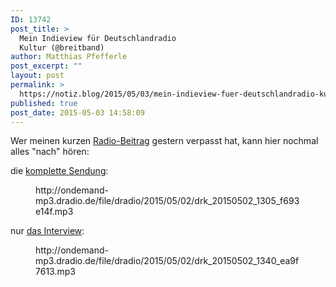 ```yaml
---
ID: 13742
post_title: >
  Mein Indieview für Deutschlandradio
  Kultur (@breitband)
author: Matthias Pfefferle
post_excerpt: ""
layout: post
permalink: >
  https://notiz.blog/2015/05/03/mein-indieview-fuer-deutschlandradio-kultur-breitband/
published: true
post_date: 2015-05-03 14:58:09
---
```

<!-- wp:paragraph -->
<p>Wer meinen kurzen <a href="https://notiz.blog/2015/05/01/indieweb-im-deutschlandradio/">Radio-Beitrag</a> gestern verpasst hat, kann hier nochmal alles &quot;nach&quot; hören:</p>
<!-- /wp:paragraph -->

<!-- wp:paragraph -->
<p>die <a href="http://breitband.deutschlandradiokultur.de/brb150502/">komplette Sendung</a>:</p>
<!-- /wp:paragraph -->

<!-- wp:embed {"url":"http://ondemand-mp3.dradio.de/file/dradio/2015/05/02/drk_20150502_1305_f693e14f.mp3"} -->
<figure class="wp-block-embed">
    http://ondemand-mp3.dradio.de/file/dradio/2015/05/02/drk_20150502_1305_f693e14f.mp3
</figure>
<!-- /wp:embed -->

<!-- wp:paragraph -->
<p>nur <a href="http://breitband.deutschlandradiokultur.de/dezentralisiert-euch/">das Interview</a>:</p>
<!-- /wp:paragraph -->

<!-- wp:embed {"url":"http://ondemand-mp3.dradio.de/file/dradio/2015/05/02/drk_20150502_1340_ea9f7613.mp3"} -->
<figure class="wp-block-embed">
    http://ondemand-mp3.dradio.de/file/dradio/2015/05/02/drk_20150502_1340_ea9f7613.mp3
</figure>
<!-- /wp:embed -->